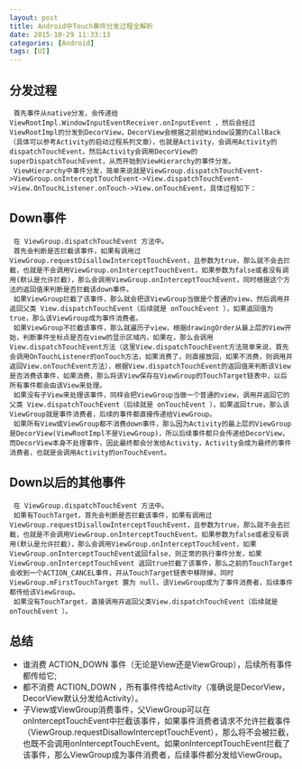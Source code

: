 ```yaml
---
layout: post
title: Android中Touch事件分发过程全解析
date: 2015-10-29 11:33:13
categories: [Android]
tags: [UI]
---
```

## 分发过程
     首先事件从native分发，会传递给 ViewRootImpl.WindowInputEventReceiver.onInputEvent ，然后会经过ViewRootImpl的分发到DecorView，DecorView会根据之前给Window设置的CallBack（具体可以参考Activity的启动过程系列文章），也就是Activity，会调用Activity的dispatchTouchEvent，然后Activity会调用DecorView的superDispatchTouchEvent，从而开始到ViewHierarchy的事件分发。
     ViewHierarchy中事件分发，简单来说就是ViewGroup.dispatchTouchEvent->ViewGroup.onInterceptTouchEvent->View.dispatchTouchEvent->View.OnTouchListener.onTouch->View.onTouchEvent，具体过程如下：
<!--more-->  
## Down事件
     在 ViewGroup.dispatchTouchEvent 方法中。
     首先会判断是否拦截该事件，如果有调用过ViewGroup.requestDisallowInterceptTouchEvent，且参数为true，那么就不会去拦截，也就是不会调用ViewGroup.onInterceptTouchEvent，如果参数为false或者没有调用(默认是允许拦截)，那么会调用ViewGroup.onInterceptTouchEvent，同时根据这个方法的返回值来判断是否拦截该down事件。
     如果ViewGroup拦截了该事件，那么就会把该ViewGroup当做是个普通的view，然后调用并返回父类 View.dispatchTouchEvent（后续就是 onTouchEvent ），如果返回值为true，那么该ViewGroup成为事件消费者。
     如果ViewGroup不拦截该事件，那么就遍历子view，根据drawingOrder从最上层的View开始，判断事件坐标点是否在view的显示区域内，如果在，那么会调用View.dispatchTouchEvent方法（这里View.dispatchTouchEvent方法简单来说，首先会调用OnTouchListener的onTouch方法，如果消费了，则直接放回，如果不消费，则调用并返回View.onTouchEvent方法），根据View.dispatchTouchEvent的返回值来判断该View是否消费该事件，如果消费，那么将该View保存在ViewGroup的TouchTarget链表中，以后所有事件都会由该View来处理。
     如果没有子View来处理该事件，同样会把ViewGroup当做一个普通的view，调用并返回它的父类 View.dispatchTouchEvent（后续就是 onTouchEvent ），如果返回true，那么该ViewGroup就是事件消费者，后续的事件都直接传递给ViewGroup。
     如果所有View或ViewGroup都不消费down事件，那么因为Activity的最上层的ViewGroup是DecorView(ViewRootImpl不是ViewGroup)，所以后续事件都只会传递给DecorView，而DecorView本身不处理事件，因此最终都会分发给Activity，Activity会成为最终的事件消费者，也就是会调用Activity的onTouchEvent。

## Down以后的其他事件
     在 ViewGroup.dispatchTouchEvent 方法中。
     如果有TouchTarget，首先会判断是否拦截该事件，如果有调用过ViewGroup.requestDisallowInterceptTouchEvent，且参数为true，那么就不会去拦截，也就是不会调用ViewGroup.onInterceptTouchEvent。如果参数为false或者没有调用(默认是允许拦截)，那么会调用ViewGroup.onInterceptTouchEvent，如果ViewGroup.onInterceptTouchEvent返回false，则正常的执行事件分发，如果 ViewGroup.onInterceptTouchEvent 返回true拦截了该事件，那么之前的TouchTarget会收到一个ACTION_CANCEL事件，并从TouchTarget链表中移除掉，同时 ViewGroup.mFirstTouchTarget 置为 null，该ViewGroup成为了事件消费者，后续事件都传给该ViewGroup。
     如果没有TouchTarget，直接调用并返回父类View.dispatchTouchEvent（后续就是 onTouchEvent ）。

## 总结

- 谁消费 ACTION_DOWN 事件（无论是View还是ViewGroup），后续所有事件都传给它;
- 都不消费 ACTION_DOWN ，所有事件传给Activity（准确说是DecorView，DecorView默认分发给Activity）。
- 子View或ViewGroup消费事件，父ViewGroup可以在onInterceptTouchEvent中拦截该事件，如果事件消费者请求不允许拦截事件（ViewGroup.requestDisallowInterceptTouchEvent），那么将不会被拦截，也既不会调用onInterceptTouchEvent。如果onInterceptTouchEvent拦截了该事件，那么ViewGroup成为事件消费者，后续事件都分发给ViewGroup。
